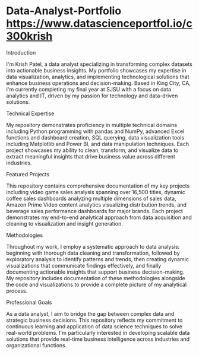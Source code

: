 # Data-Analyst-Portfolio https://www.datascienceportfol.io/c300krish

Introduction

I'm Krish Patel, a data analyst specializing in transforming complex datasets into actionable business insights. My portfolio showcases my expertise in data visualization, analytics, and implementing technological solutions that enhance business operations and decision-making. Based in King City, CA, I'm currently completing my final year at SJSU with a focus on data analytics and IT, driven by my passion for technology and data-driven solutions.

Technical Expertise

My repository demonstrates proficiency in multiple technical domains including Python programming with pandas and NumPy, advanced Excel functions and dashboard creation, SQL querying, data visualization tools including Matplotlib and Power BI, and data manipulation techniques. Each project showcases my ability to clean, transform, and visualize data to extract meaningful insights that drive business value across different industries.

Featured Projects

This repository contains comprehensive documentation of my key projects including video game sales analysis spanning over 16,500 titles, dynamic coffee sales dashboards analyzing multiple dimensions of sales data, Amazon Prime Video content analytics visualizing distribution trends, and beverage sales performance dashboards for major brands. Each project demonstrates my end-to-end analytical approach from data acquisition and cleaning to visualization and insight generation.

Methodologies

Throughout my work, I employ a systematic approach to data analysis: beginning with thorough data cleaning and transformation, followed by exploratory analysis to identify patterns and trends, then creating dynamic visualizations that communicate findings effectively, and finally documenting actionable insights that support business decision-making. My repository includes documentation of these methodologies alongside the code and visualizations to provide a complete picture of my analytical process.

Professional Goals

As a data analyst, I aim to bridge the gap between complex data and strategic business decisions. This repository reflects my commitment to continuous learning and application of data science techniques to solve real-world problems. I'm particularly interested in developing scalable data solutions that provide real-time business intelligence across industries and organizational functions.
